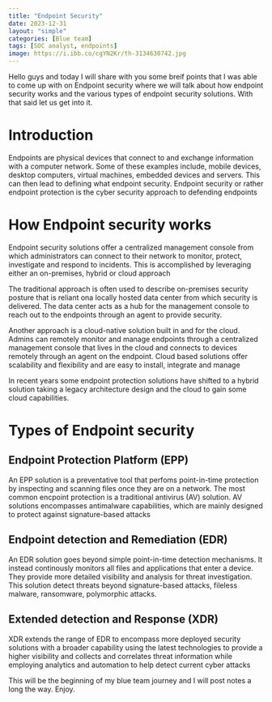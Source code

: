 ```yaml
---
title: "Endpoint Security"
date: 2023-12-31
layout: "simple"
categories: [Blue team]
tags: [SOC analyst, endpoints]
image: https://i.ibb.co/cgYN2Kr/th-3134630742.jpg
---
```


Hello guys and today I will share with you some breif points that I was able to come up with on Endpoint security where we will talk about how endpoint security works and the various types of endpoint security solutions. With that said let us get into it.

# Introduction

Endpoints are physical devices that connect to and exchange information with a computer network. Some of these examples include, mobile devices, desktop computers, virtual machines, embedded devices and servers. This can then lead to defining what endpoint security.
Endpoint security or rather endpoint protection is the cyber security approach to defending endpoints

# How Endpoint security works

Endpoint security solutions offer a centralized management console from which administrators can connect to their network to monitor, protect, investigate and respond to incidents. This is accomplished by leveraging either an on-premises, hybrid or cloud approach

The traditional approach is often used to describe on-premises security posture that is reliant ona locally hosted data center from which security is delivered. The data center acts as a hub for the management console to reach out to the endpoints through an agent to provide security.

Another approach is a cloud-native solution built in and for the cloud. Admins can remotely monitor and manage endpoints through a centralized management console that lives in the cloud and connects to devices remotely through an agent on the endpoint. Cloud based solutions offer scalability and flexibility and are easy to install, integrate and manage

In recent years some endpoint protection solutions have shifted to a hybrid solution taking a legacy architecture design and the cloud to gain some cloud capabilities.

# Types of Endpoint security
## Endpoint Protection Platform (EPP)
An EPP solution is a preventative tool that perfoms point-in-time protection by inspecting and scanning files once they are on a network. The most common encpoint protection is a traditional antivirus (AV) solution.
AV solutions encompasses antimalware capabilities, which are mainly designed to protect against signature-based attacks

## Endpoint detection and Remediation (EDR)

An EDR solution goes beyond simple point-in-time detection mechanisms. It instead continously monitors all files and applications that enter a device. They provide more detailed visibility and analysis for threat investigation. This solution detect threats beyond signature-based attacks, fileless malware, ransomware, polymorphic attacks.

## Extended detection and Response (XDR)

XDR extends the range of EDR to encompass more deployed security solutions with a broader capability using the latest technologies to provide a higher visibility and collects and correlates threat information while employing analytics and automation to help detect current cyber attacks

This will be the beginning of my blue team journey and I will post notes a long the way. Enjoy.